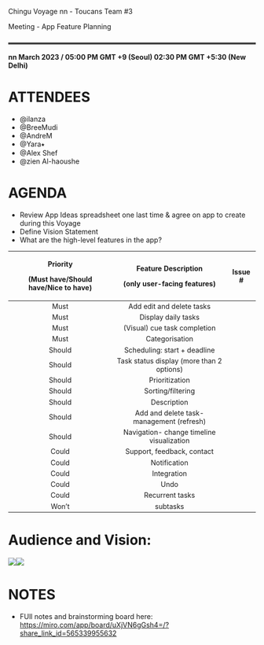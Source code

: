 ﻿Chingu Voyage nn - Toucans  Team #3

<a name="_heading=h.gjdgxs"></a>Meeting - App Feature Planning

![horizontal line](./assetFolder/line.png)

<a name="_heading=h.30j0zll"></a>**nn March 2023 / 05:00 PM GMT +9 (Seoul) 02:30 PM GMT +5:30 (New Delhi)** 
# <a name="_heading=h.1fob9te"></a>ATTENDEES
- @ilanza
- @BreeMudi 
- @AndreM 
- @Yara⭑ 
- @Alex Shef 
- @zien Al-haoushe
# <a name="_heading=h.3znysh7"></a>AGENDA
- Review App Ideas spreadsheet one last time & agree on app to create during this Voyage
- Define Vision Statement
- What are the high-level features in the app?

|<p>**Priority** </p><p>**(Must have/Should have/Nice to have)**</p>|<p>**Feature Description** </p><p>**(only user-facing features)**</p>|**Issue #**|
| :-: | :-: | :-: |
|Must|Add edit and delete tasks||
|Must|Display daily tasks||
|Must|(Visual) cue task completion||
|Must|Categorisation||
|Should|Scheduling: start + deadline||
|Should|Task status display (more than 2 options)||
|Should|Prioritization||
|Should|Sorting/filtering||
|Should|Description||
|Should|Add and delete task-management (refresh)||
|Should|Navigation- change timeline visualization||
|Could|Support, feedback, contact||
|Could|Notification||
|Could|Integration||
|Could|Undo||
|Could|Recurrent tasks||
|Won’t|subtasks||


# <a name="_heading=h.tvcex8uddy5"></a>Audience and Vision:
![](./assetFolder/sprint1FeaturePlanning_02.png)![](./assetFolder/sprint1FeaturePlanning_03.png)
# <a name="_heading=h.2et92p0"></a>NOTES
- FUll notes and brainstorming board here: <https://miro.com/app/board/uXjVN6gGsh4=/?share_link_id=565339955632>

